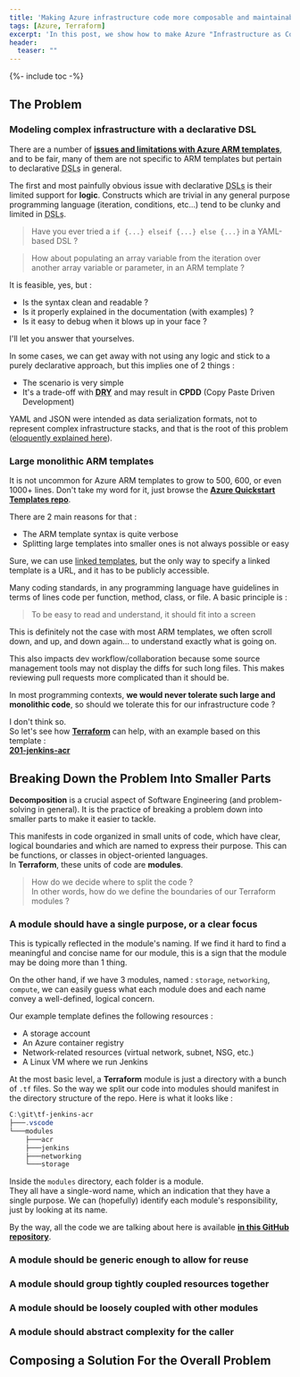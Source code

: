 ```yaml
---
title: 'Making Azure infrastructure code more composable and maintainable with Terraform modules'        
tags: [Azure, Terraform]
excerpt: 'In this post, we show how to make Azure "Infrastructure as Code" more concise and modular. We take an ARM template from the QuickStart Templates repo, we break it down into small, tightly focused units and we combine them as a Terraform configuration'
header:
  teaser: ""
---
```


{%- include toc -%}

## The Problem

### Modeling complex infrastructure with a declarative DSL

There are a number of **[issues and limitations with Azure ARM templates](https://pascalnaber.wordpress.com/2018/11/11/stop-using-arm-templates-use-the-azure-cli-instead/)**, and to be fair, many of them are not specific to ARM templates but pertain to declarative <abbr title="Domain Specific Languages">DSLs</abbr> in general.  

The first and most painfully obvious issue with declarative <abbr title="Domain Specific Languages">DSLs</abbr> is their limited support for **logic**. Constructs which are trivial in any general purpose programming language (iteration, conditions, etc...) tend to be clunky and limited in <abbr title="Domain Specific Languages">DSLs</abbr>.  

> Have you ever tried a `if {...} elseif {...} else {...}` in a YAML-based DSL ?

> How about populating an array variable from the iteration over another array variable or parameter, in an ARM template ?

It is feasible, yes, but :  
  - Is the syntax clean and readable ?
  - Is it properly explained in the documentation (with examples) ?
  - Is it easy to debug when it blows up in your face ?

I'll let you answer that yourselves.  

In some cases, we can get away with not using any logic and stick to a purely declarative approach, but this implies one of 2 things :  
  - The scenario is very simple
  - It's a trade-off with **<abbr title="Don't Repeat Yourself">DRY</abbr>** and may result in **CPDD** (Copy Paste Driven Development)

YAML and JSON were intended as data serialization formats, not to represent complex infrastructure stacks, and that is the root of this problem ([eloquently explained here](https://blog.atomist.com/in-defense-of-yaml/)).  

### Large monolithic ARM templates

It is not uncommon for Azure ARM templates to grow to 500, 600, or even 1000+ lines. Don't take my word for it, just browse the **[Azure Quickstart Templates repo](https://github.com/Azure/azure-quickstart-templates)**.  

There are 2 main reasons for that :  
  - The ARM template syntax is quite verbose
  - Splitting large templates into smaller ones is not always possible or easy

Sure, we can use [linked templates](https://docs.microsoft.com/en-us/azure/azure-resource-manager/resource-group-linked-templates), but the only way to specify a linked template is a URL, and it has to be publicly accessible.  

Many coding standards, in any programming language have guidelines in terms of lines code per function, method, class, or file. A basic principle is :  
> To be easy to read and understand, it should fit into a screen

This is definitely not the case with most ARM templates, we often scroll down, and up, and down again... to understand exactly what is going on.  

This also impacts dev workflow/collaboration because some source management tools may not display the diffs for such long files. This makes reviewing pull requests more complicated than it should be.  

In most programming contexts, **we would never tolerate such large and monolithic code**, so should we tolerate this for our infrastructure code ?  

I don't think so.  
So let's see how **[Terraform](https://www.terraform.io/)** can help, with an example based on this template :  
**[201-jenkins-acr](https://github.com/Azure/azure-quickstart-templates/tree/master/201-jenkins-acr)**  

## Breaking Down the Problem Into Smaller Parts

**Decomposition** is a crucial aspect of Software Engineering (and problem-solving in general). It is the practice of breaking a problem down into smaller parts to make it easier to tackle.  

This manifests in code organized in small units of code, which have clear, logical boundaries and which are named to express their purpose. This can be functions, or classes in object-oriented languages.  
In **Terraform**, these units of code are **modules**.  

> How do we decide where to split the code ?  
> In other words, how do we define the boundaries of our Terraform modules ?

### A module should have a single purpose, or a clear focus

This is typically reflected in the module's naming. If we find it hard to find a meaningful and concise name for our module, this is a sign that the module may be doing more than 1 thing.  

On the other hand, if we have 3 modules, named : `storage`, `networking`, `compute`, we can easily guess what each module does and each name convey a well-defined, logical concern.  

Our example template defines the following resources :  
  - A storage account
  - An Azure container registry
  - Network-related resources (virtual network, subnet, NSG, etc.)
  - A Linux VM where we run Jenkins

At the most basic level, a **Terraform** module is just a directory with a bunch of `.tf` files. So the way we split our code into modules should manifest in the directory structure of the repo. Here is what it looks like :  

```powershell
C:\git\tf-jenkins-acr
├───.vscode
└───modules
    ├───acr
    ├───jenkins
    ├───networking
    └───storage
```

Inside the `modules` directory, each folder is a module.  
They all have a single-word name, which an indication that they have a single purpose. We can (hopefully) identify each module's responsibility, just by looking at its name.  

By the way, all the code we are talking about here is available **[in this GitHub repository](https://github.com/MathieuBuisson/tf-jenkins-acr)**.  

### A module should be generic enough to allow for reuse

### A module should group tightly coupled resources together

### A module should be loosely coupled with other modules

### A module should abstract complexity for the caller

## Composing a Solution For the Overall Problem

